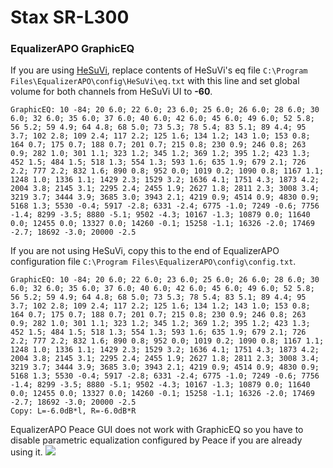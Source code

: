 # Stax SR-L300
### EqualizerAPO GraphicEQ
If you are using [HeSuVi](https://sourceforge.net/projects/hesuvi/), replace contents of HeSuVi's eq file `C:\Program Files\EqualizerAPO\config\HeSuVi\eq.txt` with this line and set global volume for both channels from HeSuVi UI to **-60**.
```
GraphicEQ: 10 -84; 20 6.0; 22 6.0; 23 6.0; 25 6.0; 26 6.0; 28 6.0; 30 6.0; 32 6.0; 35 6.0; 37 6.0; 40 6.0; 42 6.0; 45 6.0; 49 6.0; 52 5.8; 56 5.2; 59 4.9; 64 4.8; 68 5.0; 73 5.3; 78 5.4; 83 5.1; 89 4.4; 95 3.7; 102 2.8; 109 2.4; 117 2.2; 125 1.6; 134 1.2; 143 1.0; 153 0.8; 164 0.7; 175 0.7; 188 0.7; 201 0.7; 215 0.8; 230 0.9; 246 0.8; 263 0.9; 282 1.0; 301 1.1; 323 1.2; 345 1.2; 369 1.2; 395 1.2; 423 1.3; 452 1.5; 484 1.5; 518 1.3; 554 1.3; 593 1.6; 635 1.9; 679 2.1; 726 2.2; 777 2.2; 832 1.6; 890 0.8; 952 0.0; 1019 0.2; 1090 0.8; 1167 1.1; 1248 1.0; 1336 1.1; 1429 2.3; 1529 3.2; 1636 4.1; 1751 4.3; 1873 4.2; 2004 3.8; 2145 3.1; 2295 2.4; 2455 1.9; 2627 1.8; 2811 2.3; 3008 3.4; 3219 3.7; 3444 3.9; 3685 3.0; 3943 2.1; 4219 0.9; 4514 0.9; 4830 0.9; 5168 1.3; 5530 -0.4; 5917 -2.8; 6331 -2.4; 6775 -1.0; 7249 -0.6; 7756 -1.4; 8299 -3.5; 8880 -5.1; 9502 -4.3; 10167 -1.3; 10879 0.0; 11640 0.0; 12455 0.0; 13327 0.0; 14260 -0.1; 15258 -1.1; 16326 -2.0; 17469 -2.7; 18692 -3.0; 20000 -2.5
```
If you are not using HeSuVi, copy this to the end of EqualizerAPO configuration file `C:\Program Files\EqualizerAPO\config\config.txt`.
```
GraphicEQ: 10 -84; 20 6.0; 22 6.0; 23 6.0; 25 6.0; 26 6.0; 28 6.0; 30 6.0; 32 6.0; 35 6.0; 37 6.0; 40 6.0; 42 6.0; 45 6.0; 49 6.0; 52 5.8; 56 5.2; 59 4.9; 64 4.8; 68 5.0; 73 5.3; 78 5.4; 83 5.1; 89 4.4; 95 3.7; 102 2.8; 109 2.4; 117 2.2; 125 1.6; 134 1.2; 143 1.0; 153 0.8; 164 0.7; 175 0.7; 188 0.7; 201 0.7; 215 0.8; 230 0.9; 246 0.8; 263 0.9; 282 1.0; 301 1.1; 323 1.2; 345 1.2; 369 1.2; 395 1.2; 423 1.3; 452 1.5; 484 1.5; 518 1.3; 554 1.3; 593 1.6; 635 1.9; 679 2.1; 726 2.2; 777 2.2; 832 1.6; 890 0.8; 952 0.0; 1019 0.2; 1090 0.8; 1167 1.1; 1248 1.0; 1336 1.1; 1429 2.3; 1529 3.2; 1636 4.1; 1751 4.3; 1873 4.2; 2004 3.8; 2145 3.1; 2295 2.4; 2455 1.9; 2627 1.8; 2811 2.3; 3008 3.4; 3219 3.7; 3444 3.9; 3685 3.0; 3943 2.1; 4219 0.9; 4514 0.9; 4830 0.9; 5168 1.3; 5530 -0.4; 5917 -2.8; 6331 -2.4; 6775 -1.0; 7249 -0.6; 7756 -1.4; 8299 -3.5; 8880 -5.1; 9502 -4.3; 10167 -1.3; 10879 0.0; 11640 0.0; 12455 0.0; 13327 0.0; 14260 -0.1; 15258 -1.1; 16326 -2.0; 17469 -2.7; 18692 -3.0; 20000 -2.5
Copy: L=-6.0dB*l, R=-6.0dB*R
```
EqualizerAPO Peace GUI does not work with GraphicEQ so you have to disable parametric equalization configured by Peace if you are already using it.
![](https://raw.githubusercontent.com/jaakkopasanen/AutoEq/master/results/Sonoma%20Model%20One/innerfidelity/onear/Stax%20SR-L300/Stax%20SR-L300.png)
